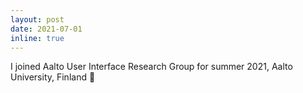 ```yaml
---
layout: post
date: 2021-07-01
inline: true
---
```


I joined Aalto User Interface Research Group for summer 2021, Aalto University, Finland 🚴
